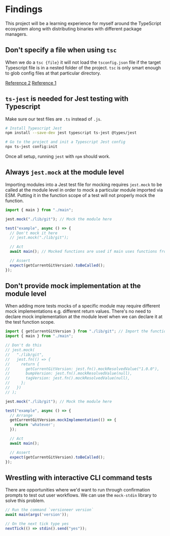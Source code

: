 # Findings

This project will be a learning experience for myself around the TypeScript ecosystem along with distributing binaries with different package managers.

## Don't specify a file when using `tsc`

When we do a `tsc {file}` it will not load the `tsconfig.json` file if the target Typescript file is in a nested folder of the project. `tsc` is only smart enough to glob config files at that particular directory.

[Reference 2](https://stackoverflow.com/a/67619647/7506439)
[Reference 1](https://stackoverflow.com/a/33244030/7506439)

## `ts-jest` is needed for Jest testing with Typescript

Make sure our test files are `.ts` instead of `.js`.

```bash
# Install Typescript Jest
npm install --save-dev jest typescript ts-jest @types/jest

# Go to the project and init a Typescript Jest config
npx ts-jest config:init
```

Once all setup, running `jest` with `npm` should work.

## Always `jest.mock` at the module level

Importing modules into a Jest test file for mocking requires `jest.mock` to be called at the module level in order to mock a particular module imported via ESM. Putting it in the function scope of a test will not properly mock the function.

```ts
import { main } from "./main";

jest.mock("./lib/git"); // Mock the module here

test("example", async () => {
  // Don't mock it here
  // jest.mock("./lib/git");

  // Act
  await main(); // Mocked functions are used if main uses functions from "./lib/git"

  // Assert
  expect(getCurrentGitVersion).toBeCalled();
});
```

## Don't provide mock implementation at the module level

When adding more tests mocks of a specific module may require different mock implementations e.g. different return values. There's no need to declare mock implementation at the module level when we can declare it at the test function scope.

```ts
import { getCurrentGitVersion } from "./lib/git"; // Import the function to mock
import { main } from "./main";

// Don't do this
// jest.mock(
//   "./lib/git",
//   jest.fn(() => {
//     return {
//       getCurrentGitVersion: jest.fn().mockResolvedValue("1.0.0"),
//       bumpVersion: jest.fn().mockResolvedValue(null),
//       tagVersion: jest.fn().mockResolvedValue(null),
//     };
//   })
// );

jest.mock("./lib/git"); // Mock the module here

test("example", async () => {
  // Arrange
  getCurrentGitVersion.mockImplementation(() => {
    return 'whatever';
  });

  // Act
  await main();

  // Assert
  expect(getCurrentGitVersion).toBeCalled();
});
```

## Wrestling with interactive CLI command tests

There are opportunities where we'd want to run through confirmation prompts to test out user workflows. We can use the `mock-stdin` library to solve this problem.

```ts
// Run the command `versioneer version`
await main(args('version'));

// On the next tick type yes
nextTick(() => stdin().send("yes"));
```
